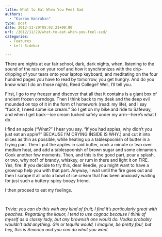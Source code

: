 ```yaml
---
title: What to Eat When You Feel Sad
authors: 
  - "Kieran Hanrahan"
type: post
date: 2012-11-29T08:02:21+00:00
url: /2012/11/29/what-to-eat-when-you-feel-sad/
categories:
  - Features
  - Left Sidebar

---
```

There are nights at our fair school, dark, dark nights, when, listening to the sound of the rain on your roof and how it synchronizes with the drip-dripping of your tears onto your laptop keyboard, and meditating on the four hundred pages you have to read by tomorrow, you get hungry. And do you know what I do on those nights, Reed College? Well, I&#8217;ll tell you.

First, I go to my freezer and discover that all that it contains is a giant box of ancient frozen corndogs. Then I think back to my desk and the deep evil mounded on top of it in the form of homework (read: my life), and I say &#8220;fuck it, I need some ice cream.&#8221; So I get on my bike and ride to Safeway, and when I get back—ice cream tucked safely under my arm—here&#8217;s what I do.

I find an apple (&#8220;What?&#8221; I hear you say. &#8220;If you had apples, why didn&#8217;t you just eat an apple?&#8221; BECAUSE I&#8217;M CRYING INSIDE IS WHY.) and cut it into slices as thin as possible, while heating up a tablespoonish of butter in a frying pan. Then I put the apples in said butter, cook a minute or two over medium heat, and add a tablespoonish of brown sugar and some cinnamon. Cook another few moments. Then, and this is the good part, pour a splash, or two, why not? of brandy, whiskey, or rum in there and light it on FIRE. Yes, fire. If you decide to try this, dear Reedie, you might want to have a grownup help you with that part. Anyway, I wait until the fire goes out and then I scrape it all onto a bowl of ice cream that has been anxiously waiting for just such a buttery-spicy-boozy friend.

I then proceed to eat my feelings.

&nbsp;

_Trivia: you can do this with any kind of fruit; I find it&#8217;s particularly great with peaches. Regarding the liquor, I tend to use cognac because I think of myself as a classy lady, but any brownish one would do. Vodka probably wouldn&#8217;t add anything. Gin or tequila would, I imagine, be pretty foul, but hey, this is America and you can do what you want._
